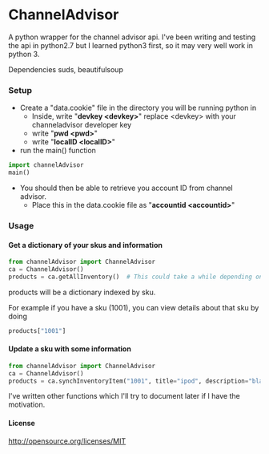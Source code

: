 # ChannelAdvisor
A python wrapper for the channel advisor api.
I've been writing and testing the api in python2.7 but I learned python3 first, so it may very well work in python 3.

Dependencies
    suds, beautifulsoup
    
### Setup
- Create a "data.cookie" file in the directory you will be running python in
  - Inside, write "**devkey \<devkey>**" replace \<devkey> with your channeladvisor developer key
  - write "**pwd \<pwd>**"
  - write "**localID \<localID>**"
- run the main() function
```python
import channelAdvisor
main()
```
- You should then be able to retrieve you account ID from channel advisor.
  - Place this in the data.cookie file as "**accountid \<accountid>**"

### Usage
#### Get a dictionary of your skus and information
```python
from channelAdvisor import ChannelAdvisor
ca = ChannelAdvisor()
products = ca.getAllInventory()  # This could take a while depending on how many skus you have.
```
products will be a dictionary indexed by sku.

For example if you have a sku (1001), you can view details about that sku by doing
```python
products["1001"]
```
#### Update a sku with some information
```python
from channelAdvisor import ChannelAdvisor
ca = ChannelAdvisor()
products = ca.synchInventoryItem("1001", title="ipod", description="black 32gb ipod", upc="########")
```

I've written other functions which I'll try to document later if I have the motivation.
#### License
http://opensource.org/licenses/MIT
